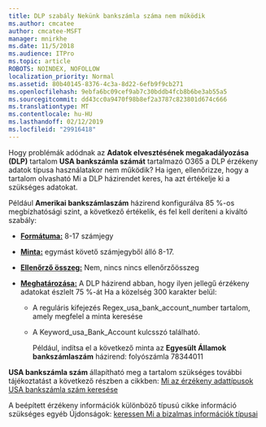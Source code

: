 ```yaml
---
title: DLP szabály Nekünk bankszámla száma nem működik
ms.author: cmcatee
author: cmcatee-MSFT
manager: mnirkhe
ms.date: 11/5/2018
ms.audience: ITPro
ms.topic: article
ROBOTS: NOINDEX, NOFOLLOW
localization_priority: Normal
ms.assetid: 80b40145-8376-4c3a-8d22-6efb9f9cb271
ms.openlocfilehash: 9ebfa6bc09cef9ab7c30bddb4fcb8b6be3ab55a5
ms.sourcegitcommit: dd43cc0a9470f98b8ef2a3787c823801d674c666
ms.translationtype: MT
ms.contentlocale: hu-HU
ms.lasthandoff: 02/12/2019
ms.locfileid: "29916418"
---
```

Hogy problémák adódnak az **Adatok elvesztésének megakadályozása (DLP)** tartalom **USA bankszámla számát** tartalmazó O365 a DLP érzékeny adatok típusa használatakor nem működik? Ha igen, ellenőrizze, hogy a tartalom olvasható Mi a DLP házirendet keres, ha azt értékelje ki a szükséges adatokat. 
  
Például **Amerikai bankszámlaszám** házirend konfigurálva 85 %-os megbízhatósági szint, a következő értékelik, és fel kell deríteni a kiváltó szabály: 
  
- **[Formátuma:](https://docs.microsoft.com/office365/securitycompliance/what-the-sensitive-information-types-look-for#format-77)** 8-17 számjegy 
    
- **[Minta:](https://docs.microsoft.com/office365/securitycompliance/what-the-sensitive-information-types-look-for#pattern-77)** egymást követő számjegyből álló 8-17. 
    
- **[Ellenőrző összeg:](https://docs.microsoft.com/office365/securitycompliance/what-the-sensitive-information-types-look-for#checksum-76)** Nem, nincs nincs ellenőrzőösszeg 
    
- **[Meghatározása:](https://docs.microsoft.com/office365/securitycompliance/what-the-sensitive-information-types-look-for)** A DLP házirend abban, hogy ilyen jellegű érzékeny adatokat észlelt 75 %-át Ha a közelség 300 karakter belül: 
    
  - A reguláris kifejezés Regex_usa_bank_account_number tartalom, amely megfelel a minta keresése
    
  - A Keyword_usa_Bank_Account kulcsszó található.
    
    Például, indítsa el a következő minta az **Egyesült Államok bankszámlaszám** házirend: folyószámla 78344011 
    
**USA bankszámla szám** állapítható meg a tartalom szükséges további tájékoztatást a következő részben a cikkben: [Mi az érzékeny adattípusok USA bankszámla szám keresése](https://docs.microsoft.com/office365/securitycompliance/what-the-sensitive-information-types-look-for#us-bank-account-number)
  
A beépített érzékeny információk különböző típusú cikke információ szükséges egyéb Újdonságok: [keressen Mi a bizalmas információk típusai](https://docs.microsoft.com/office365/securitycompliance/what-the-sensitive-information-types-look-for)
  

